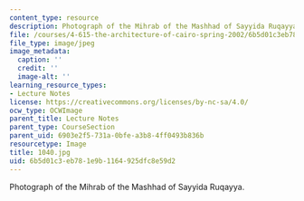 ```yaml
---
content_type: resource
description: Photograph of the Mihrab of the Mashhad of Sayyida Ruqayya.
file: /courses/4-615-the-architecture-of-cairo-spring-2002/6b5d01c3eb781e9b1164925dfc8e59d2_1040.jpg
file_type: image/jpeg
image_metadata:
  caption: ''
  credit: ''
  image-alt: ''
learning_resource_types:
- Lecture Notes
license: https://creativecommons.org/licenses/by-nc-sa/4.0/
ocw_type: OCWImage
parent_title: Lecture Notes
parent_type: CourseSection
parent_uid: 6903e2f5-731a-0bfe-a3b8-4ff0493b836b
resourcetype: Image
title: 1040.jpg
uid: 6b5d01c3-eb78-1e9b-1164-925dfc8e59d2
---
```

Photograph of the Mihrab of the Mashhad of Sayyida Ruqayya.